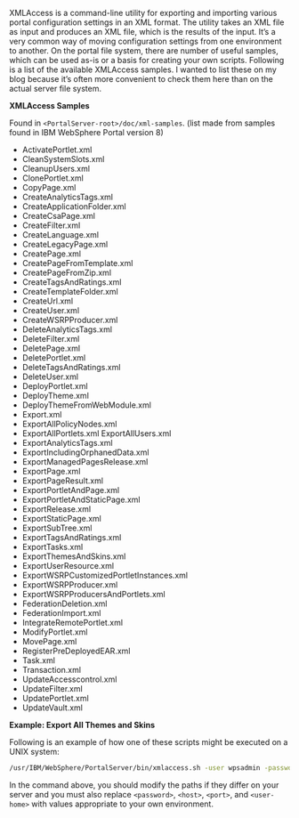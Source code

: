 XMLAccess is a command-line utility for exporting and importing various portal configuration settings in an XML format. The utility takes an XML file as input and produces an XML file, which is the results of the input. It’s a very common way of moving configuration settings from one environment to another. On the portal file system, there are number of useful samples, which can be used as-is or a basis for creating your own scripts. Following is a list of the available XMLAccess samples. I wanted to list these on my blog because it’s often more convenient to check them here than on the actual server file system. 

**XMLAccess Samples**

Found in `<PortalServer-root>/doc/xml-samples`.
(list made from samples found in IBM WebSphere Portal version 8)

- ActivatePortlet.xml
- CleanSystemSlots.xml
- CleanupUsers.xml
- ClonePortlet.xml
- CopyPage.xml
- CreateAnalyticsTags.xml
- CreateApplicationFolder.xml
- CreateCsaPage.xml
- CreateFilter.xml
- CreateLanguage.xml
- CreateLegacyPage.xml
- CreatePage.xml
- CreatePageFromTemplate.xml
- CreatePageFromZip.xml
- CreateTagsAndRatings.xml
- CreateTemplateFolder.xml
- CreateUrl.xml
- CreateUser.xml
- CreateWSRPProducer.xml
- DeleteAnalyticsTags.xml
- DeleteFilter.xml
- DeletePage.xml
- DeletePortlet.xml
- DeleteTagsAndRatings.xml
- DeleteUser.xml
- DeployPortlet.xml
- DeployTheme.xml
- DeployThemeFromWebModule.xml
- Export.xml
- ExportAllPolicyNodes.xml
- ExportAllPortlets.xml	ExportAllUsers.xml
- ExportAnalyticsTags.xml
- ExportIncludingOrphanedData.xml
- ExportManagedPagesRelease.xml
- ExportPage.xml
- ExportPageResult.xml
- ExportPortletAndPage.xml
- ExportPortletAndStaticPage.xml
- ExportRelease.xml
- ExportStaticPage.xml
- ExportSubTree.xml
- ExportTagsAndRatings.xml
- ExportTasks.xml
- ExportThemesAndSkins.xml
- ExportUserResource.xml
- ExportWSRPCustomizedPortletInstances.xml
- ExportWSRPProducer.xml
- ExportWSRPProducersAndPortlets.xml
- FederationDeletion.xml
- FederationImport.xml
- IntegrateRemotePortlet.xml
- ModifyPortlet.xml
- MovePage.xml
- RegisterPreDeployedEAR.xml
- Task.xml
- Transaction.xml
- UpdateAccesscontrol.xml
- UpdateFilter.xml
- UpdatePortlet.xml
- UpdateVault.xml

**Example: Export All Themes and Skins**

Following is an example of how one of these scripts might be executed on a UNIX system:

``` bash
/usr/IBM/WebSphere/PortalServer/bin/xmlaccess.sh -user wpsadmin -password <password> -url http://<host>:<port>/wps/config -in /usr/IBM/WebSphere/PortalServer/doc/xml-samples/ExportThemesAndSkins.xml -out /home/<user-home>/ExportThemesAndSkins_result.xml
```

In the command above, you should modify the paths if they differ on your server and you must also replace `<password>`, `<host>`, `<port>`, and `<user-home>` with values appropriate to your own environment.

